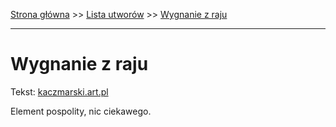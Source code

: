[Strona główna](../index.md) >> [Lista utworów](../list.md) >> [Wygnanie z raju](652.md)

---

# Wygnanie z raju

Tekst: [kaczmarski.art.pl](https://www.kaczmarski.art.pl/tworczosc/wiersze/wygnanie-z-raju/)

Element pospolity, nic ciekawego.